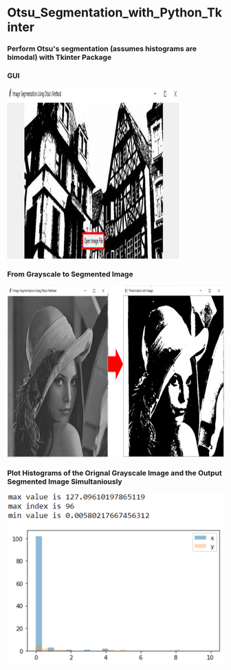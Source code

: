 # Otsu_Segmentation_with_Python_Tkinter

### Perform Otsu's segmentation (assumes histograms are bimodal) with Tkinter Package

### GUI 
<img src="git1/1_1.png" width= "400" height="400">

### From Grayscale to Segmented Image

<img src="git1/2_1.png" width= "800" height="400">

###  Plot Histograms of the Orignal Grayscale Image and the Output Segmented Image Simultaniously

<img src="git1/4.png" width= "800" height="400">
